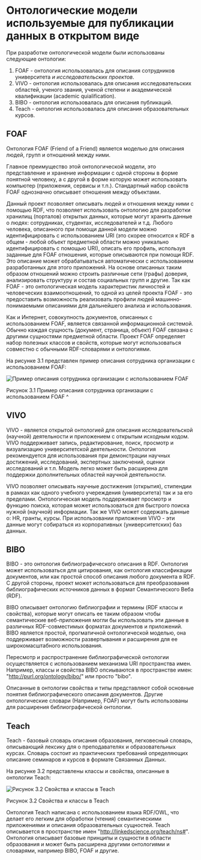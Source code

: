 # Онтологические модели используемые для публикации данных в открытом виде



При разработке онтологической модели были использованы следующие онтологии:

1. FOAF - онтология использовалась для описания сотрудников университета *и исследовательских проектов*.
2. VIVO - онтология использовалась для описания исследовательских областей, ученого звания, ученой степени и академической квалификации (academic quialification).
3. BIBO - онтология использовалась для описания публикаций.
4. Teach - онтология использовалась для описания образовательных курсов.



## FOAF 

Онтология FOAF (Friend of a Friend) является моделью для описания людей, групп и отношений между ними.

Главное преимущество этой онтологической модели, это представление и хранение информации с одной стороны в форме понятной человеку, а с другой в форме которую может использовать компьютер (приложения, сервисы и т.п.). Стандартный набор свойств FOAF однозначно описывает отношения между объектами.

Данный проект позволяет описывать людей и отношения между ними с помощью RDF, что позволяет использовать онтологию для разработки хранилищ (порталов) открытых данных, которые могут хранить данные о людях: сотрудниках, студентах, исследователей и т.д. Любого человека, описанного при помощи данной модели можно идентифицировать с использованием URI (это скорее относится к RDF в общем - любой объект предметной области можно уникально идентифицировать с помощью URI), описать его профиль, используя заданные для FOAF отношения, которые описываются при помощи RDF. Это описание может обрабатываться автоматически с использованием разработанных для этого приложений. На основе описанных таким образом отношений можно строить различные сети (графы) доверия, анализировать структуру и состав социальных групп и другие. Так как FOAF - это онтологическая модель характеристик личностей и человеческих взаимоотношений, то одной из целей проекта FOAF - это предоставить возможность реализовать профили людей машинно-понимаемыми описаниями для дальнейшего анализа и использования.

Как и Интернет, совокупность документов, описанных с использованием FOAF, является связанной информационной системой. Обычно каждая сущность (документ, страница, объект) FOAF связана с другими сущностями предметной области. Проект FOAF определяет набор полезных классов и свойств, которые могут использоваться совместно с обычными RDF-словарями и онтологиями.

На рисунке 3.1 представлен пример описания сотрудника организации с использованием FOAF:

![Пример описания сотрудника организации с использованием FOAF](http://letopisi.org/images/thumb/e/e6/Foaf-2010-rus-short.png/800px-Foaf-2010-rus-short.png)

Рисунок 3.1 Пример описания сотрудника организации с использованием FOAF ^



## VIVO

VIVO - является открытой онтологией для описания исследовательской (научной) деятельности и приложением с открытым исходным кодом. VIVO поддерживает запись, редактирование, поиск, просмотр и визуализацию университетской деятельности. Онтология рекомендуется для использования при демонстрации научных достижений, исследований, экспертных заключений, оценки исследований и т.п. Модель легко может быть расширена для поддержки дополнительных областей научной деятельности.

VIVO позволяет описывать научные достижения (открытия), стипендии в рамках как одного учебного учереждения (университета) так и за его пределами. Онтологическая модель поддерживает просмотр и функцию поиска, которая может использоваться для быстрого поиска нужной (научной) информации. Так же VIVO может содержать данные о: HR, гранты, курсы. При использовании приложения VIVO - эти данные могут собираться из корпоративных (университетских) баз данных.



## BIBO

BIBO - это онтология библиографического описания в RDF. Онтология может использоваться для цитирования, как онтология классификации документов, или как простой способ описания любого документа в RDF. С другой стороны, проект может использоваться для преобразования библиографических источников данных в формат Семантического Веба (RDF).

BIBO описывает онтологию библиографии и термины (RDF классы и свойства), которые могут описать ее таким образом чтобы семантические веб-приложения могли бы использовать эти данные в различных RDF-совместимых форматах документов и приложений. BIBO является простой, прогматичной онтологической моделью, она поддерживает возможности развертывания и расширения для ее широкомасштабного использования.

Пересмотр и распространение библиографической онтологии осуществляется с использованием механизма URI пространства имен. Например, классы и свойства BIBO опсиываются в пространстве имен: "http://purl.org/ontology/bibo/" или просто "bibo".

Описанные в онтологии свойства и типы представляют собой основные понятия библиографического описания документов. Другие онтологические словари (Например, FOAF) могут быть использованы для расширения библиографической онтологии.



## Teach

Teach - базовый словарь описания образования, легковесный словарь, описывающий лексику для о преподавателях и образовательных курсах. Словарь состоит из практических требований определяющих описание семинаров и курсов в формате Связанных Данных.

На рисунке 3.2 представлены классы и свойства, описанные в онтологии Teach:

![Рисунок 3.2 Свойства и классы в Teach](http://content.screencast.com/users/nav-mike/folders/VAK_LOD_IRADCHE/media/103e197f-2dcd-4a77-9c22-1bedd08d7ec3/teach.png)

Рисунок 3.2 Свойства и классы в Teach



Онтология Teach написана с использованием языка RDF/OWL, что делает его легким для обработки (чтения) семантическими приложениями и описания образовательных сущностей. Teach описывается в пространстве имен "http://linkedscience.org/teach/ns#". Онтология описывает базовые принципы и сущности в области образования и может быть расширена другими онтологиями и словарями, например BIBO, FOAF и другие.